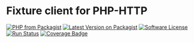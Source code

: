 # Fixture client for PHP-HTTP

[![PHP from Packagist](https://img.shields.io/packagist/php-v/swisnl/php-http-fixture-client.svg)](https://packagist.org/packages/swisnl/php-http-fixture-client)
[![Latest Version on Packagist](https://img.shields.io/packagist/v/swisnl/php-http-fixture-client.svg)](https://packagist.org/packages/swisnl/php-http-fixture-client)
[![Software License](https://img.shields.io/packagist/l/swisnl/php-http-fixture-client.svg)](LICENSE) 
[![Run Status](https://api.shippable.com/projects/5a7d7deb260fde0600abe59e/badge?branch=master)](https://app.shippable.com/github/swisnl/php-http-fixture-client)
[![Coverage Badge](https://api.shippable.com/projects/5a7d7deb260fde0600abe59e/coverageBadge?branch=master)](https://app.shippable.com/github/swisnl/php-http-fixture-client)
